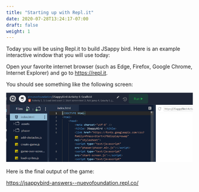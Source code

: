```yaml
---
title: "Starting up with Repl.it"
date: 2020-07-28T13:24:17-07:00
draft: false
weight: 1
---
```


Today you will be using Repl.it to build JSappy bird. Here is an example interactive window that you will use today:

Open your favorite internet browser (such as Edge, Firefox, Google Chrome, Internet Explorer) and go to https://repl.it.

You should see something like the following screen:

![#Can't find image](../img/repl.png)

Here is the final output of the game:

https://jsappybird-answers--nuevofoundation.repl.co/